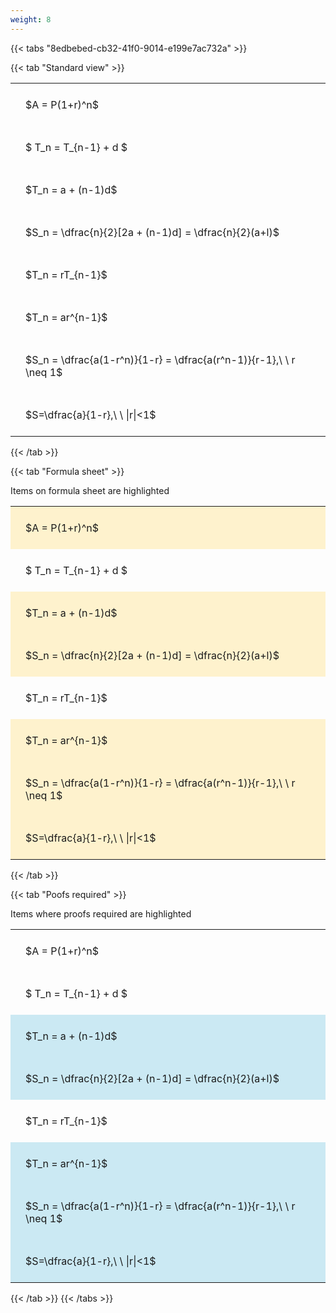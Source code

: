 ```yaml
---
weight: 8
---
```


{{< tabs "8edbebed-cb32-41f0-9014-e199e7ac732a" >}}

{{< tab "Standard view" >}}

<style type="text/css">
#T_aa4d0 th.col_heading {
  text-align: left;
  font-size: 1em;
}
#T_aa4d0 td {
  text-align: left;
  font-size: 1em;
  padding: 1.5em;
}
</style>
<table id="T_aa4d0">
  <thead>
  </thead>
  <tbody>
    <tr>
      <td id="T_aa4d0_row0_col0" class="data row0 col0" >$A = P(1+r)^n$</td>
    </tr>
    <tr>
      <td id="T_aa4d0_row1_col0" class="data row1 col0" >$ T_n = T_{n-1} + d $</td>
    </tr>
    <tr>
      <td id="T_aa4d0_row2_col0" class="data row2 col0" >$T_n = a + (n-1)d$</td>
    </tr>
    <tr>
      <td id="T_aa4d0_row3_col0" class="data row3 col0" >$S_n = \dfrac{n}{2}[2a + (n-1)d] = \dfrac{n}{2}(a+l)$</td>
    </tr>
    <tr>
      <td id="T_aa4d0_row4_col0" class="data row4 col0" >$T_n = rT_{n-1}$</td>
    </tr>
    <tr>
      <td id="T_aa4d0_row5_col0" class="data row5 col0" >$T_n = ar^{n-1}$</td>
    </tr>
    <tr>
      <td id="T_aa4d0_row6_col0" class="data row6 col0" >$S_n = \dfrac{a(1-r^n)}{1-r} = \dfrac{a(r^n-1)}{r-1},\ \  r \neq 1$</td>
    </tr>
    <tr>
      <td id="T_aa4d0_row7_col0" class="data row7 col0" >$S=\dfrac{a}{1-r},\ \ |r|<1$</td>
    </tr>
  </tbody>
</table>
{{< /tab >}}

{{< tab "Formula sheet" >}}

Items on formula sheet are highlighted 
<br>
<style type="text/css">
#T_27b17 th.col_heading {
  text-align: left;
  font-size: 1em;
}
#T_27b17 td {
  text-align: left;
  font-size: 1em;
  padding: 1.5em;
}
#T_27b17_row0_col0, #T_27b17_row2_col0, #T_27b17_row3_col0, #T_27b17_row5_col0, #T_27b17_row6_col0, #T_27b17_row7_col0 {
  background-color: rgba(255,194,10, 0.2);
}
#T_27b17_row1_col0, #T_27b17_row4_col0 {
  background-color: rgba(0,0,0,0);
}
</style>
<table id="T_27b17">
  <thead>
  </thead>
  <tbody>
    <tr>
      <td id="T_27b17_row0_col0" class="data row0 col0" >$A = P(1+r)^n$</td>
    </tr>
    <tr>
      <td id="T_27b17_row1_col0" class="data row1 col0" >$ T_n = T_{n-1} + d $</td>
    </tr>
    <tr>
      <td id="T_27b17_row2_col0" class="data row2 col0" >$T_n = a + (n-1)d$</td>
    </tr>
    <tr>
      <td id="T_27b17_row3_col0" class="data row3 col0" >$S_n = \dfrac{n}{2}[2a + (n-1)d] = \dfrac{n}{2}(a+l)$</td>
    </tr>
    <tr>
      <td id="T_27b17_row4_col0" class="data row4 col0" >$T_n = rT_{n-1}$</td>
    </tr>
    <tr>
      <td id="T_27b17_row5_col0" class="data row5 col0" >$T_n = ar^{n-1}$</td>
    </tr>
    <tr>
      <td id="T_27b17_row6_col0" class="data row6 col0" >$S_n = \dfrac{a(1-r^n)}{1-r} = \dfrac{a(r^n-1)}{r-1},\ \  r \neq 1$</td>
    </tr>
    <tr>
      <td id="T_27b17_row7_col0" class="data row7 col0" >$S=\dfrac{a}{1-r},\ \ |r|<1$</td>
    </tr>
  </tbody>
</table>
{{< /tab >}}

{{< tab "Poofs required" >}}

Items where proofs required are highlighted 
<br>
<style type="text/css">
#T_a48ba th.col_heading {
  text-align: left;
  font-size: 1em;
}
#T_a48ba td {
  text-align: left;
  font-size: 1em;
  padding: 1.5em;
}
#T_a48ba_row0_col0, #T_a48ba_row1_col0, #T_a48ba_row4_col0 {
  background-color: rgba(0,0,0,0);
}
#T_a48ba_row2_col0, #T_a48ba_row3_col0, #T_a48ba_row5_col0, #T_a48ba_row6_col0, #T_a48ba_row7_col0 {
  background-color: rgba(0,150,200, 0.2);
}
</style>
<table id="T_a48ba">
  <thead>
  </thead>
  <tbody>
    <tr>
      <td id="T_a48ba_row0_col0" class="data row0 col0" >$A = P(1+r)^n$</td>
    </tr>
    <tr>
      <td id="T_a48ba_row1_col0" class="data row1 col0" >$ T_n = T_{n-1} + d $</td>
    </tr>
    <tr>
      <td id="T_a48ba_row2_col0" class="data row2 col0" >$T_n = a + (n-1)d$</td>
    </tr>
    <tr>
      <td id="T_a48ba_row3_col0" class="data row3 col0" >$S_n = \dfrac{n}{2}[2a + (n-1)d] = \dfrac{n}{2}(a+l)$</td>
    </tr>
    <tr>
      <td id="T_a48ba_row4_col0" class="data row4 col0" >$T_n = rT_{n-1}$</td>
    </tr>
    <tr>
      <td id="T_a48ba_row5_col0" class="data row5 col0" >$T_n = ar^{n-1}$</td>
    </tr>
    <tr>
      <td id="T_a48ba_row6_col0" class="data row6 col0" >$S_n = \dfrac{a(1-r^n)}{1-r} = \dfrac{a(r^n-1)}{r-1},\ \  r \neq 1$</td>
    </tr>
    <tr>
      <td id="T_a48ba_row7_col0" class="data row7 col0" >$S=\dfrac{a}{1-r},\ \ |r|<1$</td>
    </tr>
  </tbody>
</table>
{{< /tab >}}
{{< /tabs >}}